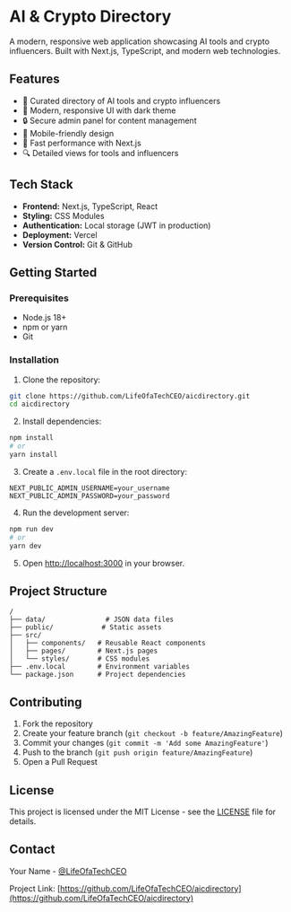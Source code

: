 # AI & Crypto Directory

A modern, responsive web application showcasing AI tools and crypto influencers. Built with Next.js, TypeScript, and modern web technologies.

## Features

- 🎯 Curated directory of AI tools and crypto influencers
- 🎨 Modern, responsive UI with dark theme
- 🔒 Secure admin panel for content management
- 📱 Mobile-friendly design
- 🚀 Fast performance with Next.js
- 🔍 Detailed views for tools and influencers

## Tech Stack

- **Frontend:** Next.js, TypeScript, React
- **Styling:** CSS Modules
- **Authentication:** Local storage (JWT in production)
- **Deployment:** Vercel
- **Version Control:** Git & GitHub

## Getting Started

### Prerequisites

- Node.js 18+ 
- npm or yarn
- Git

### Installation

1. Clone the repository:
```bash
git clone https://github.com/LifeOfaTechCEO/aicdirectory.git
cd aicdirectory
```

2. Install dependencies:
```bash
npm install
# or
yarn install
```

3. Create a `.env.local` file in the root directory:
```env
NEXT_PUBLIC_ADMIN_USERNAME=your_username
NEXT_PUBLIC_ADMIN_PASSWORD=your_password
```

4. Run the development server:
```bash
npm run dev
# or
yarn dev
```

5. Open [http://localhost:3000](http://localhost:3000) in your browser.

## Project Structure

```
/
├── data/               # JSON data files
├── public/            # Static assets
├── src/
│   ├── components/   # Reusable React components
│   ├── pages/        # Next.js pages
│   └── styles/       # CSS modules
├── .env.local        # Environment variables
└── package.json      # Project dependencies
```

## Contributing

1. Fork the repository
2. Create your feature branch (`git checkout -b feature/AmazingFeature`)
3. Commit your changes (`git commit -m 'Add some AmazingFeature'`)
4. Push to the branch (`git push origin feature/AmazingFeature`)
5. Open a Pull Request

## License

This project is licensed under the MIT License - see the [LICENSE](LICENSE) file for details.

## Contact

Your Name - [@LifeOfaTechCEO](https://twitter.com/LifeOfaTechCEO)

Project Link: [https://github.com/LifeOfaTechCEO/aicdirectory](https://github.com/LifeOfaTechCEO/aicdirectory) 